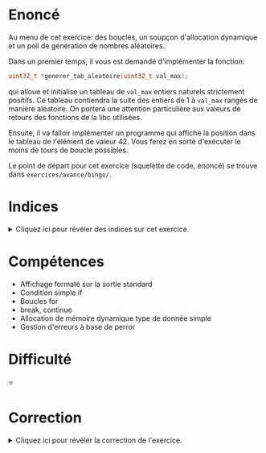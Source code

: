 # Enoncé

Au menu de cet exercice: des boucles, un soupçon d'allocation
dynamique et un poil de génération de nombres aléatoires.

Dans un premier temps, il vous est demandé d'implémenter la fonction:

```c
uint32_t *generer_tab_aleatoire(uint32_t val_max);
```

qui alloue et initialise un tableau de `val_max` entiers naturels
strictement positifs. Ce tableau contiendra la suite des entiers de 1
à `val_max` rangés de manière aléatoire. On portera une attention
particulière aux valeurs de retours des fonctions de la libc
utilisées.

Ensuite, il va falloir implémenter un programme qui affiche la
position dans le tableau de l'élément de valeur 42. Vous ferez en
sorte d'exécuter le moins de tours de boucle possibles.

Le point de départ pour cet exercice (squelette de code, énoncé) se
trouve dans `exercices/avance/bingo/`.

# Indices

<details>
<summary>Cliquez ici pour révéler des indices sur cet exercice.</summary>
<br>

* générer des nombres aléatoires? `man srand` ; `man rand` ;
* sortir d'une boucle en cours d'exécution? `break`
* afficher un message d'erreur explicite en cas d'erreur dans une
  fonction de la libc? `man perror`

</details>

# Compétences

* Affichage formaté sur la sortie standard
* Condition simple if
* Boucles for
* break, continue
* Allocation de mémoire dynamique type de donnée simple
* Gestion d'erreurs à base de perror

# Difficulté

:star:
# Correction

<details>
<summary>Cliquez ici pour révéler la correction de l'exercice.</summary>
#### Corrigé du fichier Makefile

```make
CC=clang
CFLAGS=-std=c99 -Wall -Wextra -g

all: bingo

.PHONY: clean
clean:
	rm -f *~ *.o bingo

```

#### Corrigé du fichier bingo.c

```c
#include <stdlib.h>
#include <stdint.h>
#include <stdio.h>
#include <time.h>

/* Alloue et initialise un tableau contenant la suite des entiers
 * naturels strictement positifs de l'intervalle [1; val_max] rangés à
 * des positions aléatoires. */
static uint32_t *generer_tab_aleatoire(uint32_t val_max)
{
    uint32_t *tab = NULL;
    tab = calloc(val_max, sizeof(uint32_t));
    if (tab == NULL) {
        perror("[bingo.c] Allocation du tableau");
        exit(EXIT_FAILURE);
    }
    /* Initialisation du générateur de nombres aléatoires. A chaque
     * seconde, la graine change. */
    srand(time(NULL));

    for (uint32_t i = 1; i < val_max; i++) {
        uint32_t pos;
        do {
            pos = rand() % val_max;
        } while(tab[pos] != 0);
        tab[pos] = i;
    }

    return tab;
}

int main(void)
{
    uint32_t val = 42;
    uint32_t *tab = generer_tab_aleatoire(512);

    /* A compléter */
    for (uint32_t i = 0; i < 512; i++) {
        if (tab[i] == val) {
            printf("%u est en position %u.\n", val, i);
            /* break permet de sortir de la boucle (mais pas de la
             * fonction englobante (return) ni du programme
             * (exit)! */
            break;
        }
    }
    /* Si on avait exécuté return à la place de break ci-dessus, on
     * n'aurait pas pu atteindre cette ligne. */
    /* Consigne: cette ligne doit rester la dernière du programme. */
    free(tab);

    return EXIT_SUCCESS;
}

```


</details>

